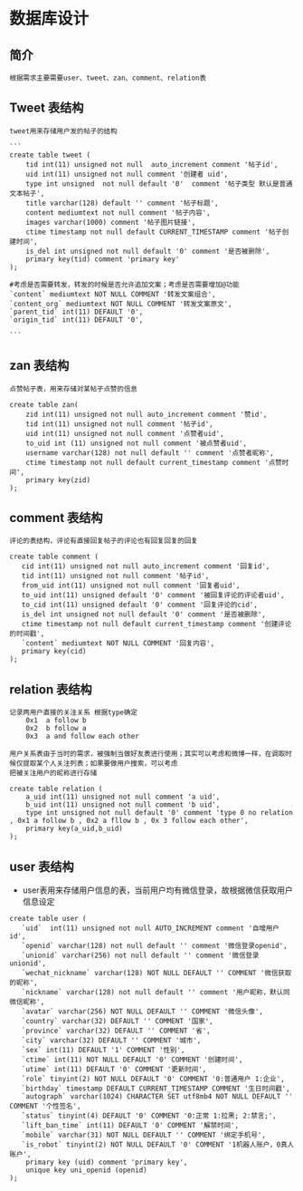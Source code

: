 # 数据库设计
## 简介	

    根据需求主要需要user、tweet、zan、comment、relation表

## Tweet 表结构

    tweet用来存储用户发的帖子的结构

    ​```
    create table tweet (
        tid int(11) unsigned not null  auto_increment comment '帖子id',
        uid int(11) unsigned not null comment '创建者 uid',
        type int unsigned  not null default '0'  comment '帖子类型 默认是普通文本帖子',
        title varchar(128) default '' comment '帖子标题',
        content mediumtext not null comment '帖子内容',
        images varchar(1000) comment '帖子图片链接',
        ctime timestamp not null default CURRENT_TIMESTAMP comment '帖子创建时间',
        is_del int unsigned not null default '0' comment '是否被删除',
        primary key(tid) comment 'primary key'
    );
    
    #考虑是否需要转发，转发的时候是否允许追加文案；考虑是否需要增加@功能
    `content` mediumtext NOT NULL COMMENT '转发文案组合',
    `content_org` mediumtext NOT NULL COMMENT '转发文案原文',
    `parent_tid` int(11) DEFAULT '0',
    `origin_tid` int(11) DEFAULT '0',
    
    ​```

## zan 表结构

    点赞帖子表，用来存储对某帖子点赞的信息

```
create table zan(
    zid int(11) unsigned not null auto_increment comment '赞id',
    tid int(11) unsigned not null comment '帖子id',
    uid int(11) unsigned not null comment '点赞者uid',
    to_uid int (11) unsigned not null comment '被点赞者uid',
    username varchar(128) not null default '' comment '点赞者昵称',
    ctime timestamp not null default current_timestamp comment '点赞时间',
    primary key(zid)
);
```

## comment 表结构

    评论的表结构，评论有直接回复帖子的评论也有回复回复的回复

```
create table comment (
   cid int(11) unsigned not null auto_increment comment '回复id',
   tid int(11) unsigned not null comment '帖子id',
   from_uid int(11) unsigned not null comment '回复者uid',
   to_uid int(11) unsigned default '0' comment '被回复评论的评论者uid',
   to_cid int(11) unsigned default '0' comment '回复评论的cid',
   is_del int unsigned not null default '0' comment '是否被删除',
   ctime timestamp not null default current_timestamp comment '创建评论的时间戳',
   `content` mediumtext NOT NULL COMMENT '回复内容',
   primary key(cid)
);
```

## relation 表结构

    记录两用户直接的关注关系 根据type确定
        0x1  a follow b
        0x2  b follow a
        0x3  a and follow each other 
    
    用户关系表由于当时的需求，被强制当做好友表进行使用；其实可以考虑和微博一样，在调取时候仅提取某个人关注列表；如果要做用户搜索，可以考虑
    把被关注用户的昵称进行存储


```
create table relation (
    a_uid int(11) unsigned not null comment 'a uid',
    b_uid int(11) unsigned not null comment 'b uid',
    type int unsigned not null default '0' comment 'type 0 no relation , 0x1 a follow b , 0x2 a fllow b , 0x 3 follow each other',
    primary key(a_uid,b_uid)
);
```

## user 表结构

- user表用来存储用户信息的表，当前用户均有微信登录，故根据微信获取用户信息设定


 ```
create table user (
	`uid`  int(11) unsigned not null AUTO_INCREMENT comment '自增用户id',
	`openid` varchar(128) not null default '' comment '微信登录openid',
	`unionid` varchar(256) not null default '' comment '微信登录unionid',
	`wechat_nickname` varchar(128) NOT NULL DEFAULT '' COMMENT '微信获取的昵称',
	`nickname` varchar(128) not null default '' comment '用户昵称，默认同微信昵称',
	`avatar` varchar(256) NOT NULL DEFAULT '' COMMENT '微信头像',
	`country` varchar(32) DEFAULT '' COMMENT '国家',
    `province` varchar(32) DEFAULT '' COMMENT '省',
    `city` varchar(32) DEFAULT '' COMMENT '城市',
    `sex` int(11) DEFAULT '1' COMMENT '性别',
    `ctime` int(11) NOT NULL DEFAULT '0' COMMENT '创建时间',
    `utime` int(11) DEFAULT '0' COMMENT '更新时间',    
    `role` tinyint(2) NOT NULL DEFAULT '0' COMMENT '0:普通用户 1:企业',
    `birthday` timestamp DEFAULT CURRENT_TIMESTAMP COMMENT '生日时间戳',
    `autograph` varchar(1024) CHARACTER SET utf8mb4 NOT NULL DEFAULT '' COMMENT '个性签名',
	`status` tinyint(4) DEFAULT '0' COMMENT '0:正常 1:拉黑; 2:禁言;',
	`lift_ban_time` int(11) DEFAULT '0' COMMENT '解禁时间',   
    `mobile` varchar(31) NOT NULL DEFAULT '' COMMENT '绑定手机号',
    `is_robot` tinyint(2) NOT NULL DEFAULT '0' COMMENT '1机器人账户，0真人账户',
     primary key (uid) comment 'primary key',
     unique key uni_openid (openid)
);

 ```